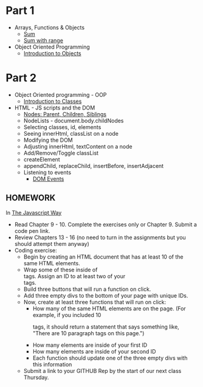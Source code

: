 # Part 1
* Arrays, Functions & Objects
  * [Sum](https://github.com/thejsway/thejsway/blob/master/manuscript/chapter07.md#sum-of-values)
  * [Sum with range](https://eloquentjavascript.net/04_data.html#c_gV3XCKJAqj)
* Object Oriented Programming
  * [Introduction to Objects](https://codepen.io/Lenin-Compres/pen/gOqawQw)

# Part 2
* Object Oriented programming - OOP
  * [Introduction to Classes](https://codepen.io/Lenin-Compres/pen/OJdyWrK)
* HTML - JS scripts and the DOM
  * [Nodes: Parent, Children, Siblings](https://github.com/thejsway/thejsway/blob/master/manuscript/chapter13.md#web-page-structure)
  * NodeLists - document.body.childNodes
  * Selecting classes, id, elements
  * Seeing innerHtml, classList on a node
  * Modifying the DOM
  * Adjusting innerHtml, textContent on a node
  * Add/Remove/Toggle classList
  * createElement
  * appendChild, replaceChild, insertBefore, insertAdjacent
  * Listening to events
    * [DOM Events](https://www.w3schools.com/jsref/dom_obj_event.asp)

## HOMEWORK
In [The Javascript Way](https://github.com/thejsway/thejsway)
* Read Chapter 9 - 10. Complete the exercises only or Chapter 9. Submit a code pen link.
* Review Chapters 13 - 16 (no need to turn in the assignments but you should attempt them anyway)
* Coding exercise:
  * Begin by creating an HTML document that has at least 10 of the same HTML elements.
  * Wrap some of these inside of <div> tags. Assign an ID to at least two of your <div> tags.
  * Build three buttons that will run a function on click.
  * Add three empty divs to the bottom of your page with unique IDs.
  * Now, create at least three functions that will run on click:
    * How many of the same HTML elements are on the page. (For example, if you included 10 <p> tags, it should return a statement that says something like, "There are 10 paragraph tags on this page.")
    * How many elements are inside of your first ID
    * How many elements are inside of your second ID
    * Each function should update one of the three empty divs with this information
  * Submit a link to your GITHUB Rep by the start of our next class Thursday.
